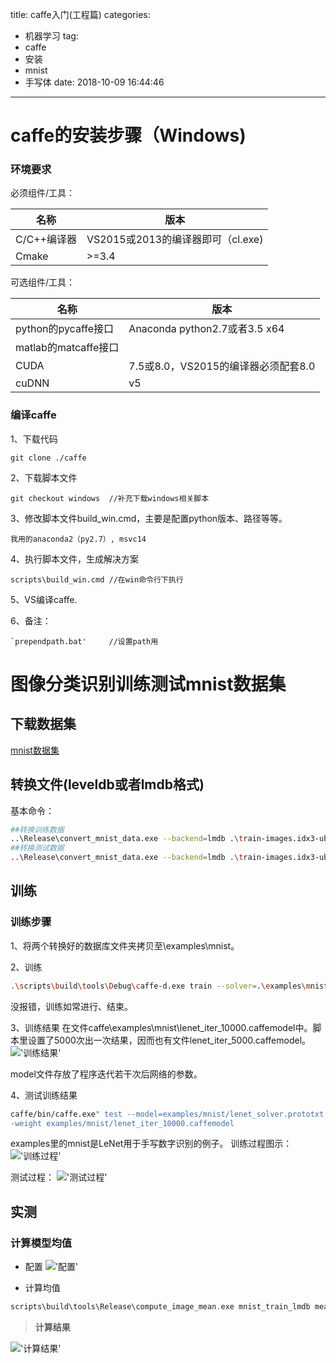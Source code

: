title: caffe入门(工程篇)
categories: 
  - 机器学习
tag:
  - caffe
  - 安装
  - mnist
  - 手写体
date: 2018-10-09 16:44:46
---


# caffe的安装步骤（Windows)
### 环境要求
必须组件/工具：

|  名称 |  版本 |
| ------------ | ------------ |
| C/C++编译器  | VS2015或2013的编译器即可（cl.exe)  |
| Cmake  |  >=3.4 |

可选组件/工具：

|  名称 | 版本  |
| ------------ | ------------ |
|  python的pycaffe接口 |Anaconda python2.7或者3.5 x64   |
|  matlab的matcaffe接口 |   |
|  CUDA |  7.5或8.0，VS2015的编译器必须配套8.0 |
|  cuDNN | v5  |

### 编译caffe
1、下载代码

    git clone ./caffe
2、下载脚本文件

    git checkout windows  //补充下载windows相关脚本
3、修改脚本文件build_win.cmd，主要是配置python版本、路径等等。

    我用的anaconda2（py2.7）, msvc14
4、执行脚本文件，生成解决方案

    scripts\build_win.cmd //在win命令行下执行

5、VS编译caffe.



6、备注：

    `prependpath.bat'     //设置path用


# 图像分类识别训练测试mnist数据集
## 下载数据集
[mnist数据集](http://yann.lecun.com/exdb/mnist/)
## 转换文件(leveldb或者lmdb格式)
基本命令：

```bash
##转换训练数据
..\Release\convert_mnist_data.exe --backend=lmdb .\train-images.idx3-ubyte .\train-labels.idx1-ubyte .\mnist_train_lmdb
##转换测试数据
..\Release\convert_mnist_data.exe --backend=lmdb .\train-images.idx3-ubyte .\train-labels.idx1-ubyte .\mnist_train_lmdb 
```
## 训练
### 训练步骤
1、将两个转换好的数据库文件夹拷贝至\examples\mnist。

2、训练
```bash
.\scripts\build\tools\Debug\caffe-d.exe train --solver=.\examples\mnist\lenet_solver.prototxt
```
没报错，训练如常进行、结束。

3、训练结果
在文件caffe\examples\mnist\lenet_iter_10000.caffemodel中。脚本里设置了5000次出一次结果，因而也有文件lenet_iter_5000.caffemodel。
!['训练结果'](\images\caffe\lenet_iter.png)

model文件存放了程序迭代若干次后网络的参数。

4、测试训练结果
```bash
caffe/bin/caffe.exe" test --model=examples/mnist/lenet_solver.prototxt 
-weight examples/mnist/lenet_iter_10000.caffemodel
```

> 
examples里的mnist是LeNet用于手写数字识别的例子。
训练过程图示：
!['训练过程'](\images\caffe\caffe-1.png)

测试过程：
!['测试过程'](\images\caffe\caffe-2.png)


## 实测

### 计算模型均值

- 配置
!['配置'](\images\caffe\caffe-3.png)


- 计算均值
```C++
scripts\build\tools\Release\compute_image_mean.exe mnist_train_lmdb mean.binaryproto --backend=lmdb
```
> **计算结果**

!['计算结果'](\images\caffe\caffe-4.png)




